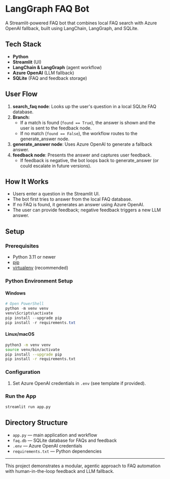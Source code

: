# LangGraph FAQ Bot

A Streamlit-powered FAQ bot that combines local FAQ search with Azure OpenAI fallback, built using LangChain, LangGraph, and SQLite.

## Tech Stack

- **Python**
- **Streamlit** (UI)
- **LangChain & LangGraph** (agent workflow)
- **Azure OpenAI** (LLM fallback)
- **SQLite** (FAQ and feedback storage)

## User Flow

1. **search_faq node**: Looks up the user's question in a local SQLite FAQ database.
2. **Branch:**
   - If a match is found (`found == True`), the answer is shown and the user is sent to the feedback node.
   - If no match (`found == False`), the workflow routes to the generate_answer node.
3. **generate_answer node**: Uses Azure OpenAI to generate a fallback answer.
4. **feedback node**: Presents the answer and captures user feedback.
   - If feedback is negative, the bot loops back to generate_answer (or could escalate in future versions).

## How It Works

- Users enter a question in the Streamlit UI.
- The bot first tries to answer from the local FAQ database.
- If no FAQ is found, it generates an answer using Azure OpenAI.
- The user can provide feedback; negative feedback triggers a new LLM answer.

## Setup

### Prerequisites

- Python 3.11 or newer
- [pip](https://pip.pypa.io/en/stable/installation/)
- [virtualenv](https://virtualenv.pypa.io/en/latest/) (recommended)

### Python Environment Setup

#### Windows

```powershell
# Open PowerShell
python -m venv venv
venv\Scripts\activate
pip install --upgrade pip
pip install -r requirements.txt
```

#### Linux/macOS

```bash
python3 -m venv venv
source venv/bin/activate
pip install --upgrade pip
pip install -r requirements.txt
```

### Configuration

1. Set Azure OpenAI credentials in `.env` (see template if provided).

### Run the App

```bash
streamlit run app.py
```

## Directory Structure

- `app.py` — main application and workflow
- `faq.db` — SQLite database for FAQs and feedback
- `.env` — Azure OpenAI credentials
- `requirements.txt` — Python dependencies

---

This project demonstrates a modular, agentic approach to FAQ automation with human-in-the-loop feedback and LLM fallback.
